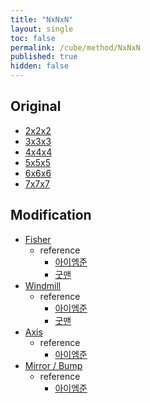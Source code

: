 ```yaml
---
title: "NxNxN"
layout: single
toc: false
permalink: /cube/method/NxNxN
published: true
hidden: false
---
```


<head>
  <base target="_self">
</head>



## Original

- [2x2x2](/cube/method/NxNxN/original/2x2x2)
- [3x3x3](/cube/method/NxNxN/original/3x3x3)
- [4x4x4](/cube/method/NxNxN/original/4x4x4)
- [5x5x5](/cube/method/NxNxN/original/5x5x5)
- [6x6x6](/cube/method/NxNxN/original/6x6x6)
- [7x7x7](/cube/method/NxNxN/original/7x7x7)



## Modification

- [Fisher](https://twistypuzzles.com/app/museum/museum_showitem.php?pkey=624)
  - reference
    - [아이엠준](https://youtu.be/x9SySGU_iqE)
    - [굿맨](https://youtu.be/gELuvKW2Itw)
- [Windmill](https://twistypuzzles.com/app/museum/museum_showitem.php?pkey=1358)
  - reference
    - [아이엠준](https://youtu.be/x9SySGU_iqE)
    - [굿맨](https://youtu.be/gELuvKW2Itw)
- [Axis](https://twistypuzzles.com/app/museum/museum_showitem.php?pkey=1598)
    - reference
      - [아이엠준](https://youtu.be/fFtSgap-zeo)
- [Mirror / Bump](https://twistypuzzles.com/app/museum/museum_showitem.php?pkey=1579)
  - reference
    - [아이엠준](https://youtu.be/5BFRk7amyvk)
